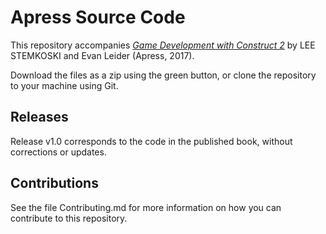 # Apress Source Code

This repository accompanies [*Game Development with Construct 2*](http://www.apress.com/9781484227831) by LEE STEMKOSKI and Evan Leider (Apress, 2017).

[comment]: #cover


Download the files as a zip using the green button, or clone the repository to your machine using Git.

## Releases

Release v1.0 corresponds to the code in the published book, without corrections or updates.

## Contributions

See the file Contributing.md for more information on how you can contribute to this repository.
